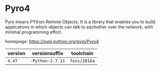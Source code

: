 # Pyro4

Pyro means PYthon Remote Objects. It is a library that enables you to build applications in which  objects can talk to eachother over the network, with minimal programming effort.

*homepage*: <https://pypi.python.org/pypi/Pyro4>

version | versionsuffix | toolchain
--------|---------------|----------
``4.47`` | ``-Python-2.7.11`` | ``foss/2016a``
